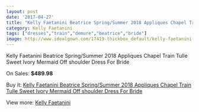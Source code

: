 ```yaml
---
layout: post
date: '2017-04-27'
title: "Kelly Faetanini Beatrice Spring/Summer 2018 Appliques Chapel Train Tulle Sweet Ivory Mermaid Off shoulder Dress For Bride"
category: Kelly Faetanini
tags: ["dresses","train","demure","beatrice","bride"]
image: http://www.idealgown.com/17419-thickbox_default/kelly-faetanini-beatrice-spring-summer-2018-appliques-chapel-train-tulle-sweet-ivory-mermaid-off-shoulder-dress-for-bride.jpg
---
```

Kelly Faetanini Beatrice Spring/Summer 2018 Appliques Chapel Train Tulle Sweet Ivory Mermaid Off shoulder Dress For Bride

On Sales: **$489.98**
<a href="https://www.idealgown.com/en/kelly-faetanini/6833-kelly-faetanini-beatrice-spring-summer-2018-appliques-chapel-train-tulle-sweet-ivory-mermaid-off-shoulder-dress-for-bride.html"><amp-img layout="responsive" width="600" height="600" src="//www.idealgown.com/17419-thickbox_default/kelly-faetanini-beatrice-spring-summer-2018-appliques-chapel-train-tulle-sweet-ivory-mermaid-off-shoulder-dress-for-bride.jpg" alt="Kelly Faetanini Beatrice Spring/Summer 2018 Appliques Chapel Train Tulle Sweet Ivory Mermaid Off shoulder Dress For Bride 0" /></a>
<a href="https://www.idealgown.com/en/kelly-faetanini/6833-kelly-faetanini-beatrice-spring-summer-2018-appliques-chapel-train-tulle-sweet-ivory-mermaid-off-shoulder-dress-for-bride.html"><amp-img layout="responsive" width="600" height="600" src="//www.idealgown.com/17422-thickbox_default/kelly-faetanini-beatrice-spring-summer-2018-appliques-chapel-train-tulle-sweet-ivory-mermaid-off-shoulder-dress-for-bride.jpg" alt="Kelly Faetanini Beatrice Spring/Summer 2018 Appliques Chapel Train Tulle Sweet Ivory Mermaid Off shoulder Dress For Bride 1" /></a>
<a href="https://www.idealgown.com/en/kelly-faetanini/6833-kelly-faetanini-beatrice-spring-summer-2018-appliques-chapel-train-tulle-sweet-ivory-mermaid-off-shoulder-dress-for-bride.html"><amp-img layout="responsive" width="600" height="600" src="//www.idealgown.com/17421-thickbox_default/kelly-faetanini-beatrice-spring-summer-2018-appliques-chapel-train-tulle-sweet-ivory-mermaid-off-shoulder-dress-for-bride.jpg" alt="Kelly Faetanini Beatrice Spring/Summer 2018 Appliques Chapel Train Tulle Sweet Ivory Mermaid Off shoulder Dress For Bride 2" /></a>
<a href="https://www.idealgown.com/en/kelly-faetanini/6833-kelly-faetanini-beatrice-spring-summer-2018-appliques-chapel-train-tulle-sweet-ivory-mermaid-off-shoulder-dress-for-bride.html"><amp-img layout="responsive" width="600" height="600" src="//www.idealgown.com/17420-thickbox_default/kelly-faetanini-beatrice-spring-summer-2018-appliques-chapel-train-tulle-sweet-ivory-mermaid-off-shoulder-dress-for-bride.jpg" alt="Kelly Faetanini Beatrice Spring/Summer 2018 Appliques Chapel Train Tulle Sweet Ivory Mermaid Off shoulder Dress For Bride 3" /></a>

Buy it: [Kelly Faetanini Beatrice Spring/Summer 2018 Appliques Chapel Train Tulle Sweet Ivory Mermaid Off shoulder Dress For Bride](https://www.idealgown.com/en/kelly-faetanini/6833-kelly-faetanini-beatrice-spring-summer-2018-appliques-chapel-train-tulle-sweet-ivory-mermaid-off-shoulder-dress-for-bride.html "Kelly Faetanini Beatrice Spring/Summer 2018 Appliques Chapel Train Tulle Sweet Ivory Mermaid Off shoulder Dress For Bride")

View more: [Kelly Faetanini](https://www.idealgown.com/en/117-kelly-faetanini "Kelly Faetanini")